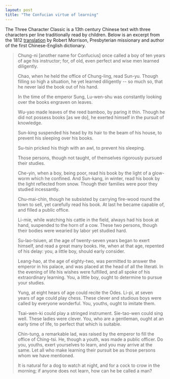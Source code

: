 ```yaml
---
layout: post
title: "The Confucian virtue of learning"
---
```


The Three Character Classic is a 13th century Chinese text with three
characters per line traditionally read by children.
Below is an excerpt from the 1812
[translation](https://play.google.com/books/reader?id=YC4OAAAAIAAJ)
by Robert Morrison, Presbyterian missionary and author of the first
Chinese-English dictionary.

<!--
Giles literal translation w/ commentary 1910
  https://en.wikisource.org/wiki/San_Tzu_Ching/San_Tzu_Ching
according to wikipedia, it was also translated by Hong Xiuquan

https://www.imo-official.org/country_hall.aspx?code=CHN
-->

>Chung-ni [another name for Confucius] once called a boy of ten years of age
>his instructor; for, of old, even perfect and wise men learned diligently.
>
>Chao, when he held the office of Chung-ling, read Sun-yu. Though filling so
>high a situation, he yet learned diligently -- so much so, that he never laid
>the book out of his hand.
>
>In the time of the emperor Sung, Lu-wen-shu was constantly looking over the
>books engraven on leaves.
>
>Wu-yao made leaves of the reed bamboo, by paring it thin. Though he did not
>possess books [as we do], he exerted himself in the pursuit of knowledge.
>
>Sun-king suspended his head by its hair to the beam of his house, to prevent
>his sleeping over his books.
>
>Su-tsin pricked his thigh with an awl, to prevent his sleeping.
>
>Those persons, though not taught, of themselves rigorously pursued their
>studies.
>
>Che-yin, when a boy, being poor, read his book by the light of a glow-worm
>which he confined. And Sun-kang, in winter, read his book by the light reflected
>from snow. Though their families were poor they studied incessantly.
>
>Chu-mai-chin, though he subsisted by carrying fire-wood round the town to sell,
>yet carefully read his book. At last he became capable of, and filled a public
>office.
>
>Li-mie, while watching his cattle in the field, always had his book at hand,
>suspended to the horn of a cow. These two persons, though their bodies were
>wearied by labor yet studied hard.
>
>Su-lao-tsiuen, at the age of twenty-seven years began to exert himself, and
>read a great many books. He, when at that age, repented of his delay: you,
>a little boy, should early consider.
>
>Leang-hao, at the age of eighty-two, was permitted to answer the emperor in
>his palace, and was placed at the head of all the literati. In the evening of
>life his wishes were fulfilled, and all spoke of his extraordinary learning.
>You, a little boy, ought to determine to pursue your studies.
>
>Yung, at eight hears of age could recite the Odes. Li-pi, at seven years of age
>could play chess. These clever and studious boys were called by everyone
>wonderful. You, youths, ought to imitate them.
>
>Tsai-wen-ki could play a stringed instrument. Sie-tao-wen could sing well.
>These ladies were clever. You, who are a gentleman, ought at an early time of
>life, to perfect that which is suitable.
>
>Chin-tung, a remarkable lad, was raised by the emperor to fill the office of
>Ching-tsi. He, though a youth, was made a public officer. Do you, youths,
>exert yourselves to learn, and you may arrive at the same. Let all who make
>learning their pursuit be as those persons whom we have mentioned.
>
>It is natural for a dog to watch at night, and for a cock to crow in the
>morning; if anyone does not learn, how can he be called a man?

